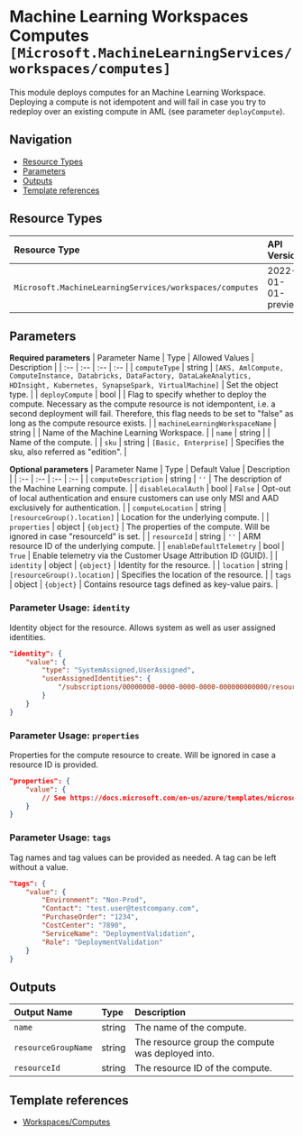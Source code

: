 # Machine Learning Workspaces Computes `[Microsoft.MachineLearningServices/workspaces/computes]`

This module deploys computes for an Machine Learning Workspace.
Deploying a compute is not idempotent and will fail in case you try to redeploy over an existing compute in AML (see parameter `deployCompute`).

## Navigation

- [Resource Types](#Resource-Types)
- [Parameters](#Parameters)
- [Outputs](#Outputs)
- [Template references](#Template-references)

## Resource Types

| Resource Type | API Version |
| :-- | :-- |
| `Microsoft.MachineLearningServices/workspaces/computes` | 2022-01-01-preview |

## Parameters

**Required parameters**
| Parameter Name | Type | Allowed Values | Description |
| :-- | :-- | :-- | :-- |
| `computeType` | string | `[AKS, AmlCompute, ComputeInstance, Databricks, DataFactory, DataLakeAnalytics, HDInsight, Kubernetes, SynapseSpark, VirtualMachine]` | Set the object type. |
| `deployCompute` | bool |  | Flag to specify whether to deploy the compute. Necessary as the compute resource is not idempontent, i.e. a second deployment will fail. Therefore, this flag needs to be set to "false" as long as the compute resource exists. |
| `machineLearningWorkspaceName` | string |  | Name of the Machine Learning Workspace. |
| `name` | string |  | Name of the compute. |
| `sku` | string | `[Basic, Enterprise]` | Specifies the sku, also referred as "edition". |

**Optional parameters**
| Parameter Name | Type | Default Value | Description |
| :-- | :-- | :-- | :-- |
| `computeDescription` | string | `''` | The description of the Machine Learning compute. |
| `disableLocalAuth` | bool | `False` | Opt-out of local authentication and ensure customers can use only MSI and AAD exclusively for authentication. |
| `computeLocation` | string | `[resourceGroup().location]` | Location for the underlying compute. |
| `properties` | object | `{object}` | The properties of the compute. Will be ignored in case "resourceId" is set. |
| `resourceId` | string | `''` | ARM resource ID of the underlying compute. |
| `enableDefaultTelemetry` | bool | `True` | Enable telemetry via the Customer Usage Attribution ID (GUID). |
| `identity` | object | `{object}` | Identity for the resource. |
| `location` | string | `[resourceGroup().location]` | Specifies the location of the resource. |
| `tags` | object | `{object}` | Contains resource tags defined as key-value pairs. |


### Parameter Usage: `identity`

Identity object for the resource. Allows system as well as user assigned identities.

```json
"identity": {
    "value": {
        "type": "SystemAssigned,UserAssigned",
        "userAssignedIdentities": {
            "/subscriptions/00000000-0000-0000-0000-000000000000/resourceGroups/resource-group-name/providers/Microsoft.ManagedIdentity/userAssignedIdentities/firstIdentity": {}
        }
    }
}
```

### Parameter Usage: `properties`

Properties for the compute resource to create.
Will be ignored in case a resource ID is provided.

```json
"properties": {
    "value": {
        // See https://docs.microsoft.com/en-us/azure/templates/microsoft.machinelearningservices/workspaces/computes?tabs=bicep#compute for the properties for the difference compute types
    }
}
```

### Parameter Usage: `tags`

Tag names and tag values can be provided as needed. A tag can be left without a value.

```json
"tags": {
    "value": {
        "Environment": "Non-Prod",
        "Contact": "test.user@testcompany.com",
        "PurchaseOrder": "1234",
        "CostCenter": "7890",
        "ServiceName": "DeploymentValidation",
        "Role": "DeploymentValidation"
    }
}
```

## Outputs

| Output Name | Type | Description |
| :-- | :-- | :-- |
| `name` | string | The name of the compute. |
| `resourceGroupName` | string | The resource group the compute was deployed into. |
| `resourceId` | string | The resource ID of the compute. |


## Template references

- [Workspaces/Computes](https://docs.microsoft.com/en-us/azure/templates/Microsoft.MachineLearningServices/2022-01-01-preview/workspaces/computes)
